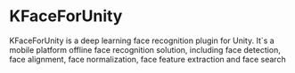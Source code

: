 # KFaceForUnity
KFaceForUnity is a deep learning face recognition plugin for Unity. It`s a mobile platform offline face recognition solution, including face detection, face alignment, face normalization, face feature extraction and face search 
